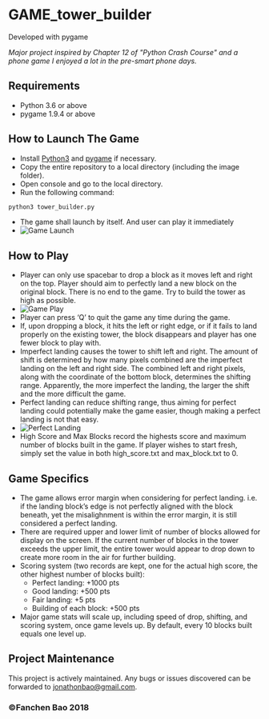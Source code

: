 # GAME_tower_builder
Developed with pygame

_Major project inspired by Chapter 12 of "Python Crash Course" and a phone game I enjoyed a lot in the pre-smart phone days._

## Requirements
* Python 3.6 or above
* pygame 1.9.4 or above

## How to Launch The Game
* Install [Python3](https://www.python.org/downloads/) and [pygame](https://www.pygame.org/wiki/GettingStarted) if necessary. 
* Copy the entire repository to a local directory (including the image folder).
* Open console and go to the local directory.
* Run the following command:
```bash
python3 tower_builder.py
```
* The game shall launch by itself. And user can play it immediately
* ![Game Launch](https://github.com/FanchenBao/GAME_tower_builder/ "Game Launch")

## How to Play
* Player can only use spacebar to drop a block as it moves left and right on the top. Player should aim to perfectly land a new block on the original block. There is no end to the game. Try to build the tower as high as possible.
* ![Game Play](https://github.com/FanchenBao/GAME_tower_builder/ "Game Play")
* Player can press ‘Q’ to quit the game any time during the game.
* If, upon dropping a block, it hits the left or right edge, or if it fails to land properly on the existing tower, the block disappears and player has one fewer block to play with.
* Imperfect landing causes the tower to shift left and right. The amount of shift is determined by how many pixels combined are the imperfect landing on the left and right side. The combined left and right pixels, along with the coordinate of the bottom block, determines the shifting range. Apparently, the more imperfect the landing, the larger the shift and the more difficult the game.
* Perfect landing can reduce shifting range, thus aiming for perfect landing could potentially make the game easier, though making a perfect landing is not that easy.
* ![Perfect Landing](https://github.com/FanchenBao/GAME_tower_builder/ "Perfect Landing")
* High Score and Max Blocks record the highests score and maximum number of blocks built in the game. If player wishes to start fresh, simply set the value in both high_score.txt and max_block.txt to 0.

## Game Specifics
* The game allows error margin when considering for perfect landing. i.e. if the landing block’s edge is not perfectly aligned with the block beneath, yet the misalighnment is within the error margin, it is still considered a perfect landing.
* There are required upper and lower limit of number of blocks allowed for display on the screen. If the current number of blocks in the tower exceeds the upper limit, the entire tower would appear to drop down to create more room in the air for further building.
* Scoring system (two records are kept, one for the actual high score, the other highest number of blocks built):
  * Perfect landing: +1000 pts
  * Good landing: +500 pts
  * Fair landing: +5 pts
  * Building of each block: +500 pts
* Major game stats will scale up, including speed of drop, shifting, and scoring system, once game levels up. By default, every 10 blocks built equals one level up.

## Project Maintenance
This project is actively maintained. Any bugs or issues discovered can be forwarded to jonathonbao@gmail.com.

### ©Fanchen Bao 2018
